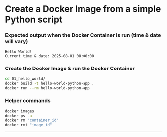 # Create a Docker Image from a simple Python script

### Expected output when the Docker Container is run (time & date will vary)
```
Hello World!
Current time & date: 2025-08-01 08:00:00
```

### Create the Docker Image & run the Docker Container
```bash
cd 01_hello_world/
docker build -t hello-world-python-app .
docker run --rm hello-world-python-app
```

### Helper commands
```bash
docker images
docker ps -a
docker rm "container_id"
docker rmi "image_id"
```

---

